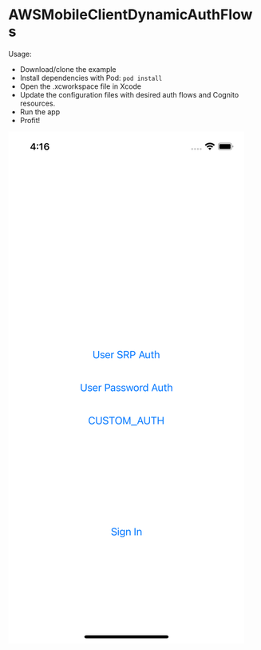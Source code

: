 # AWSMobileClientDynamicAuthFlows

Usage:
- Download/clone the example
- Install dependencies with Pod: `pod install`
- Open the .xcworkspace file in Xcode
- Update the configuration files with desired auth flows and Cognito resources.
- Run the app
- Profit!

![APP UI](./README_Images/UI.png?raw=true "UI")
